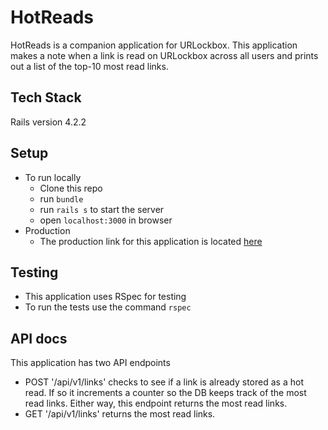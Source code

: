 # HotReads
HotReads is a companion application for URLockbox. This application makes a note when a link is read on URLockbox across all users and prints out a list of the top-10 most read links.

## Tech Stack
Rails version 4.2.2

## Setup
* To run locally
  * Clone this repo
  * run `bundle`
  * run `rails s` to start the server
  * open `localhost:3000` in browser
* Production  
  * The production link for this application is located [here](https://hot-reads-cjm.herokuapp.com/)

## Testing
* This application uses RSpec for testing
* To run the tests use the command `rspec`

## API docs
This application has two API endpoints

* POST '/api/v1/links' checks to see if a link is already stored as a hot read. If so it increments a counter so the DB keeps track of the most read links. Either way, this endpoint returns the most read links.
* GET '/api/v1/links' returns the most read links. 
